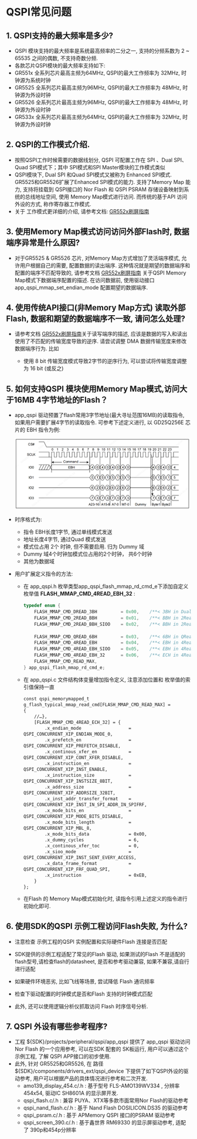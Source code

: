 # QSPI常见问题



## 1. QSPI支持的最大频率是多少?

-   QSPI 模块支持的最大频率是系统最高频率的二分之一, 支持的分频系数为 2 ~ 65535 之间的偶数, 不支持奇数分频.
-   各款芯片QSPI模块的最大频率支持如下:
-   GR551x 全系列芯片最高主频为64MHz, QSPI的最大工作频率为 32MHz, 时钟源为系统时钟
-   GR5525 全系列芯片最高主频为96MHz, QSPI的最大工作频率为 48MHz, 时钟源为外设时钟
-   GR5526 全系列芯片最高主频为96MHz, QSPI的最大工作频率为 48MHz, 时钟源为外设时钟 
-   GR533x 全系列芯片最高主频为64MHz, QSPI的最大工作频率为 32MHz, 时钟源为外设时钟



## 2. QSPI的工作模式介绍.

-   按照QSPI工作时候需要的数据线划分, QSPI 可配置工作在 SPI 、Dual SPI、Quad SPI模式下；其中 SPI模式和SPI Master模块的工作模式类似
-    QSPI模块下, Dual SPI 和Quad SPI模式又被称为 Enhanced SPI模式. GR5525和GR5526扩展了Enhanced SPI模式的能力. 支持了Memory Map 能力, 支持将挂载到 QSPI接口的 Nor Flash 和 QSPI PSRAM 存储设备映射到系统的总线地址空间, 使用 Memory Map模式进行访问. 而传统的基于API 访问外设的方式, 称作寄存器工作模式.
-   关于 工作模式更详细的介绍, 请参考文档: [GR552x刷屏指南](https://docs.goodix.com/zh/online/detail/display_refresh_guide_bl_b/V1.0/aee091969c2eaa366cb279984812bb42) 



## 3. 使用Memory Map模式访问访问外部Flash时, 数据端序异常是什么原因? 

-   对于GR5525 & GR5526 芯片,  对Memory Map方式增加了灵活端序模式, 允许用户根据自己的需要, 配置数据的读出端序. 这种情况就是期望的数据端序和配置的端序不匹配导致的, 请参考文档 [GR552x刷屏指南](https://docs.goodix.com/zh/online/detail/display_refresh_guide_bl_b/V1.0/aee091969c2eaa366cb279984812bb42)  关于QSPI Memory Map模式下数据端序配置的描述. 在访问数据前, 使用驱动接口 app_qspi_mmap_set_endian_mode 配置期望的数据端序.



## 4. 使用传统API接口(非Memory Map方式) 读取外部Flash, 数据和期望的数据端序不一致, 请问怎么处理?

-   请参考文档 [GR552x刷屏指南](https://docs.goodix.com/zh/online/detail/display_refresh_guide_bl_b/V1.0/66d6424af28a73c815b87abfa38a20f6)关于读写端序的描述, 应该是数据的写入和读出使用了不匹配的传输宽度导致的逆序. 请尝试调整 DMA 数据传输宽度来修改数据端序行为. 比如
    
    -   使用 8 bit 传输宽度模式导致2字节的逆序行为, 可以尝试将传输宽度调整为 16 bit (或反之)
    
        


## 5. 如何支持QSPI 模块使用Memory Map模式,访问大于16MB 4字节地址的Flash？

-   app_qspi 驱动预置了flash常用3字节地址(最大寻址范围16MB)的读取指令, 如果用户需要扩展4字节的读取指令. 可参考下述定义进行, 以 GD25Q256E 芯片的 EBH 指令为例:

    ![image-20240110140833395](../../../_images/qspi_4B_EBH.png)

-   时序格式为:

    -   指令 EBH长度1字节, 通过单线模式发送
    -   地址长度4字节, 通过Quad 模式发送
    -   模式位占用 2个 时钟, 但不需要启用. 归为 Dummy 域
    -   Dummy 域4个时钟加模式位占用的2个时钟， 共6个时钟
    -   其他为数据域

-   用户扩展定义指令的方法:

    -   在 app_qspi.h 枚举类型app_qspi_flash_mmap_rd_cmd_e下添加自定义枚举值 **FLASH_MMAP_CMD_4READ_EBH_32** :

        ```c
        typedef enum {
            FLASH_MMAP_CMD_DREAD_3BH         = 0x00,    /**< 3BH in Dual */
            FLASH_MMAP_CMD_2READ_BBH         = 0x01,    /**< BBH in 2Read */
            FLASH_MMAP_CMD_2READ_BBH_SIOO    = 0x02,    /**< BBH in 2Read with SIOO mode */
        
            FLASH_MMAP_CMD_QREAD_6BH         = 0x03,    /**< 6BH in QRead */
            FLASH_MMAP_CMD_4READ_EBH         = 0x04,    /**< EBH in 4Read */
            FLASH_MMAP_CMD_4READ_EBH_SIOO    = 0x05,    /**< EBH in 4Read with SIOO mode */
            FLASH_MMAP_CMD_4READ_EBH_32      = 0x06,    /**< ECH in 4Read with 32 bits address mode */
            FLASH_MMAP_CMD_READ_MAX,
        } app_qspi_flash_mmap_rd_cmd_e;
        
        ```

    -   在 app_qspi.c 文件结构体变量增加指令定义, 注意添加位置和 枚举值的索引值保持一直

        ```
        const qspi_memorymapped_t g_flash_typical_mmap_read_cmd[FLASH_MMAP_CMD_READ_MAX] =
        {
            //…},
            [FLASH_MMAP_CMD_4READ_ECH_32] = {
                .x_endian_mode                  = QSPI_CONCURRENT_XIP_ENDIAN_MODE_0,
                .x_prefetch_en                  = QSPI_CONCURRENT_XIP_PREFETCH_DISABLE,
                .x_continous_xfer_en            = QSPI_CONCURRENT_XIP_CONT_XFER_DISABLE,
                .x_instruction_en               = QSPI_CONCURRENT_XIP_INST_ENABLE,
                .x_instruction_size             = QSPI_CONCURRENT_XIP_INSTSIZE_8BIT,
                .x_address_size                 = QSPI_CONCURRENT_XIP_ADDRSIZE_32BIT,
                .x_inst_addr_transfer_format    = QSPI_CONCURRENT_XIP_INST_IN_SPI_ADDR_IN_SPIFRF,
                .x_mode_bits_en                 = QSPI_CONCURRENT_XIP_MODE_BITS_DISABLE,
                .x_mode_bits_length             = QSPI_CONCURRENT_XIP_MBL_8,
                .x_mode_bits_data               = 0x00,
                .x_dummy_cycles                 = 6,
                .x_continous_xfer_toc           = 0,
                .x_sioo_mode                    = QSPI_CONCURRENT_XIP_INST_SENT_EVERY_ACCESS,
                .x_data_frame_format            = QSPI_CONCURRENT_XIP_FRF_QUAD_SPI,
                .x_instruction                  = 0xEB,
            }
        };
        
        ```

    -   在Flash 的 Memory Map模式初始化时, 读指令引用上述定义的指令进行初始化即可.
    
        


## 6. 使用SDK的QSPI 示例工程访问Flash失败, 为什么?

-   注意检查 示例工程的QSPI 实例配置和实际硬件Flash 连接是否匹配

-   SDK提供的示例工程适配了常见的Flash 驱动, 如果测试的Flash 不是适配的flash型号,请检查flash的datasheet, 是否和参考驱动兼容, 如果不兼容,请自行进行适配
-   如果硬件环境恶劣, 比如飞线等场景, 尝试降低 Flash 通讯频率
-   检查下驱动配置的时钟模式是否和Flash 支持的时钟模式匹配
-   此外, 还可以使用逻辑分析仪抓取访问 Flash 时序信号分析. 



## 7. QSPI 外设有哪些参考程序?

-   工程  ${SDK}/projects/peripheral/qspi/app_qspi 提供了 app_qspi 驱动访问Nor Flash 的一个应用参考, 可以在SDK 配套的 SK板运行, 用户可以通过这个示例工程, 了解 QSPI APP接口的初步使用.
-   此外, 针对 GR5525和GR5526, 在 路径 ${SDK}/components/drivers_ext/qspi_device 下提供了如下QSPI外设的驱动参考, 用户可以根据产品的具体情况进行参考和二次开发.
    -   amo139_display_454.c/.h : 基于型号 FLS-AMO139WV334 , 分辨率454x54, 驱动IC  SH8601A 的显示屏开发. 
    -   qspi_flash.c/.h : 兼容 PUYA、XTX等多款市面常用Nor Flash的驱动参考
    -   qspi_nand_flash.c/.h : 基于 Nand Flash DOSILICON.DS35 的驱动参考
    -   qspi_psram.c/.h : 基于 APMemory QSPI 接口的PSRAM 驱动参考
    -   qspi_screen_390.c/.h : 基于鑫世界 RM69330 的显示屏驱动参考, 适配了 390p和454p分辨率


​    
​    
​    